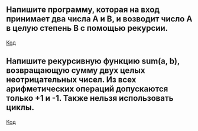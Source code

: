 ## Напишите программу, которая на вход принимает два числа A и B, и возводит число А в целую степень B с помощью рекурсии.

[Код](task1.py)

## Напишите рекурсивную функцию sum(a, b), возвращающую сумму двух целых неотрицательных чисел. Из всех арифметических операций допускаются только +1 и -1. Также нельзя использовать циклы.

[Код](task2.py)


